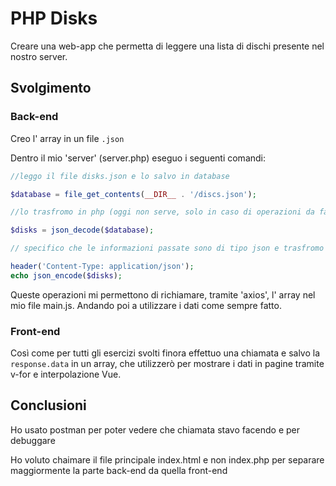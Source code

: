 # PHP Disks

Creare una web-app che permetta di leggere una lista di dischi presente nel nostro server.

## Svolgimento

### Back-end

Creo l' array in un file `.json`

Dentro il mio 'server' (server.php) eseguo i seguenti comandi:

```php
//leggo il file disks.json e lo salvo in database

$database = file_get_contents(__DIR__ . '/discs.json');
```

```php
//lo trasfromo in php (oggi non serve, solo in caso di operazioni da fare in php)

$disks = json_decode($database);
```

```php
// specifico che le informazioni passate sono di tipo json e trasfromo l' array da php a json

header('Content-Type: application/json');
echo json_encode($disks);
```

Queste operazioni mi permettono di richiamare, tramite 'axios', l' array nel mio file main.js. Andando poi a utilizzare i dati come sempre fatto.

### Front-end

Così come per tutti gli esercizi svolti finora effettuo una chiamata e salvo la `response.data` in un array, che utilizzerò per mostrare i dati in pagine tramite v-for e interpolazione Vue.

## Conclusioni

Ho usato postman per poter vedere che chiamata stavo facendo e per debuggare

Ho voluto chaimare il file principale index.html e non index.php per separare maggiormente la parte back-end da quella front-end
